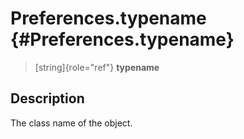 Preferences.typename {#Preferences.typename}
====================

> [string]{role="ref"} **typename**

Description
-----------

The class name of the object.

